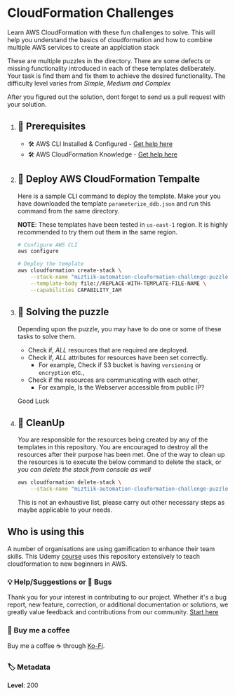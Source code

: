 # CloudFormation Challenges

Learn AWS CloudFormation with these fun challenges to solve. This will help you understand the basics of cloudformation and how to combine multiple AWS services to create an applciation stack

These are multiple puzzles in the directory. There are some defects or missing functionality introduced in each of these templates deliberately. Your task is find them and fix them to achieve the desired functionality. The difficulty level varies from _Simple, Medium and Complex_

After you figured out the solution, dont forget to send us a pull request with your solution.

1. ## 🧰 Prerequisites

    - 🛠 AWS CLI Installed & Configured - [Get help here](https://youtu.be/TPyyfmQte0U)
    - 🛠 AWS CloudFormation Knowledge - [Get help here](https://www.udemy.com/course/draft/3110838/?referralCode=93AD3B1530BC871093D6)

1. ## 🚀 Deploy AWS CloudFormation Tempalte

    Here is a sample CLI command to deploy the template. Make your you have downloaded the template `parameterize_ddb.json` and run this command from the same directory.

    **NOTE**: These templates have been tested in `us-east-1` region. It is highly recommended to try them out them in the same region.

    ```bash
    # Configure AWS CLI
    aws configure

    # Deploy the template
    aws cloudformation create-stack \
        --stack-name "miztiik-automation-clouformation-challenge-puzzles" \
        --template-body file://REPLACE-WITH-TEMPLATE-FILE-NAME \
        --capabilities CAPABILITY_IAM
    ```

1. ## 🔬 Solving the puzzle

    Depending upon the puzzle, you may have to do one or some of these tasks to solve them.

    - Check if, _ALL_ resources that are required are deployed.
    - Check if, _ALL_ attributes for resources have been set correctly.
        - For example, Check if S3 bucket is having `versioning` or `encryption` etc.,
    - Check if the resources are communicating with each other,
        - For example, Is the Webserver accessible from public IP?

    Good Luck

1. ## 🧹 CleanUp

    *You* are responsible for the resources being created by any of the templates in this repository. You are encouraged to destroy all the resources after their purpose has been met. One of the way to clean up the resources is to execute the below command to delete the stack, or _you can delete the stack from console as well_

    ```bash
    aws cloudformation delete-stack \
        --stack-name "miztiik-automation-clouformation-challenge-puzzles"
    ```

    This is not an exhaustive list, please carry out other necessary steps as maybe applicable to your needs.

## Who is using this

A number of organisations are using gamification to enhance their team skills. This Udemy [course][100] uses this repository extensively to teach cloudformation to new beginners in AWS.

### 💡 Help/Suggestions or 🐛 Bugs

Thank you for your interest in contributing to our project. Whether it's a bug report, new feature, correction, or additional documentation or solutions, we greatly value feedback and contributions from our community. [Start here][200]

### 👋 Buy me a coffee

Buy me a coffee ☕ through [Ko-Fi](https://ko-fi.com/miztiik).

### 🏷️ Metadata

**Level**: 200

[1]: https://docs.aws.amazon.com/AWSCloudFormation/latest/UserGuide/aws-properties-s3-bucket.html#cfn-s3-bucket-accesscontrol

[100]: https://www.udemy.com/course/aws-cloud-development-kit-from-beginner-to-professional/?referralCode=E15D7FB64E417C547579&couponCode=AWS_4U_MAY

[200]: https://github.com/miztiik/cfn-challenges/issues
